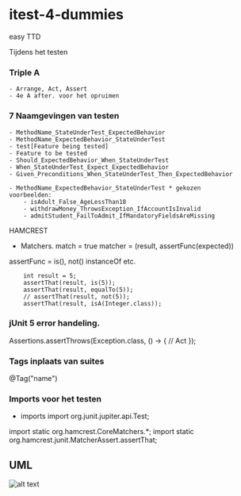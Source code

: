 # itest-4-dummies

easy TTD 

Tijdens het testen

### Triple A
	- Arrange, Act, Assert
	- 4e A after. voor het opruimen
	
### 7 Naamgevingen van testen
	- MethodName_StateUnderTest_ExpectedBehavior
	- MethodName_ExpectedBehavior_StateUnderTest
	- test[Feature being tested]
	- Feature to be tested
	- Should_ExpectedBehavior_When_StateUnderTest
	- When_StateUnderTest_Expect_ExpectedBehavior
	- Given_Preconditions_When_StateUnderTest_Then_ExpectedBehavior

	- MethodName_ExpectedBehavior_StateUnderTest * gekozen
	voorbeelden:
		- isAdult_False_AgeLessThan18
		- withdrawMoney_ThrowsException_IfAccountIsInvalid
		- admitStudent_FailToAdmit_IfMandatoryFieldsAreMissing


HAMCREST
 - Matchers. match = true
	matcher = (result, assertFunc(expected))
	
assertFunc = is(), not() instanceOf etc.

        int result = 5;
        assertThat(result, is(5));
        assertThat(result, equalTo(5));
		// assertThat(result, not(5));
        assertThat(result, isA(Integer.class));

### jUnit 5 error handeling.

Assertions.assertThrows(Exception.class, () -> {
	// Act
});

### Tags inplaats van suites
@Tag("name")

### Imports voor het testen
- imports
import org.junit.jupiter.api.Test;

import static org.hamcrest.CoreMatchers.*;
import static org.hamcrest.junit.MatcherAssert.assertThat;

## UML
![alt text](https://i.gyazo.com/8ff56db02b44735e37e880321866e32c.png)
